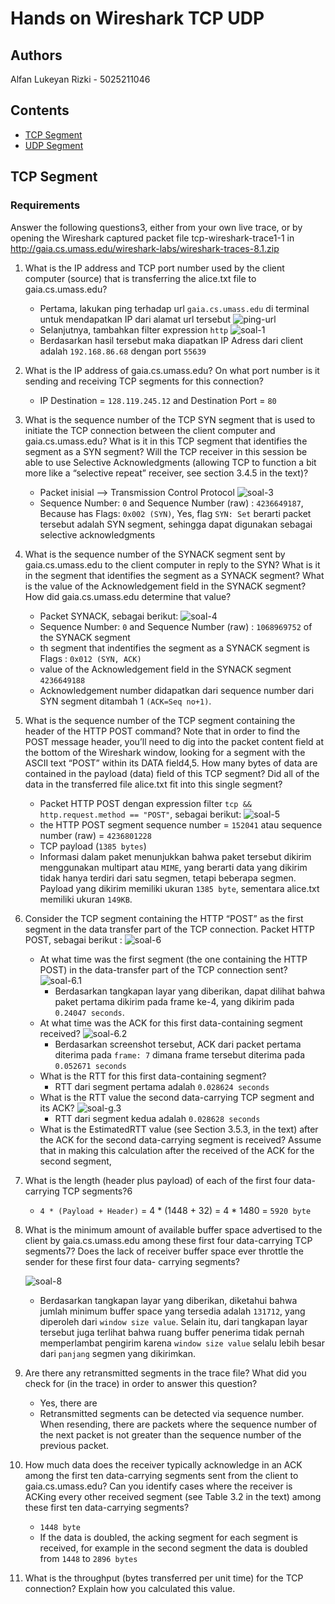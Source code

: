 # Hands on Wireshark TCP UDP

## Authors
Alfan Lukeyan Rizki - 5025211046

## Contents
- [TCP Segment](#tcp-segement)
- [UDP Segment](#tcp-segement)

## TCP Segment
### Requirements
Answer the following questions3, either from your own live trace, or by opening the Wireshark captured packet file tcp-wireshark-trace1-1 in http://gaia.cs.umass.edu/wireshark-labs/wireshark-traces-8.1.zip

1.  What is the IP address and TCP port number used by the client computer (source) that is transferring the alice.txt file to gaia.cs.umass.edu?
    - Pertama, lakukan ping terhadap url `gaia.cs.umass.edu` di terminal untuk mendapatkan IP dari alamat url tersebut
    ![ping-url](/img/Screenshot%202023-10-16%20at%2018.35.33.png)
    - Selanjutnya, tambahkan filter expression `http`
    ![soal-1](<img/Screenshot 2023-10-17 at 00.21.44.png>)
    - Berdasarkan hasil tersebut maka diapatkan IP Adress dari client adalah `192.168.86.68` dengan port `55639`

2.  What is the IP address of gaia.cs.umass.edu? On what port number is it sending and receiving TCP segments for this connection?
    - IP Destination = `128.119.245.12` and Destination Port = `80`

3. What is the sequence number of the TCP SYN segment that is used to initiate the TCP connection between the client computer and gaia.cs.umass.edu? What is it in this TCP segment that identifies the segment as a SYN segment? Will the TCP receiver in this session be able to use Selective Acknowledgments (allowing TCP to function a bit more like a “selective repeat” receiver, see section 3.4.5 in the text)?
    - Packet inisial --> Transmission Control Protocol
    ![soal-3](<img/Screenshot 2023-10-17 at 00.33.44.png>)
    - Sequence Number: `0` and Sequence Number (raw) : `4236649187`, Because has Flags: `0x002 (SYN)`, Yes, flag `SYN: Set` berarti packet tersebut adalah SYN segment, sehingga dapat digunakan sebagai selective acknowledgments

4.  What is the sequence number of the SYNACK segment sent by gaia.cs.umass.edu to the client computer in reply to the SYN? What is it in the segment that identifies the segment as a SYNACK segment? What is the value of the Acknowledgement field in the SYNACK segment? How did gaia.cs.umass.edu determine that value?
    - Packet SYNACK, sebagai berikut:
    ![soal-4](<img/Screenshot 2023-10-17 at 00.39.00.png>)
    - Sequence Number: `0` and Sequence Number (raw) : `1068969752` of the SYNACK segment
    - th segment that indentifies the segment as a SYNACK segment is Flags : `0x012 (SYN, ACK)`
    - value of the Acknowledgement field in the SYNACK segment `4236649188`
    - Acknowledgement number didapatkan dari sequence number dari SYN segment ditambah 1 `(ACK=Seq no+1)`.

5.  What is the sequence number of the TCP segment containing the header of the HTTP POST command? Note that in order to find the POST message header, you’ll need to dig into the packet content field at the bottom of the Wireshark window, looking for a segment with the ASCII text “POST” within its DATA field4,5. How many bytes of data are contained in the payload (data) field of this TCP segment? Did all of the data in the transferred file alice.txt fit into this single segment?
    - Packet HTTP POST dengan expression filter `tcp && http.request.method == "POST"`, sebagai berikut:
    ![soal-5](<img/Screenshot 2023-10-17 at 00.47.59.png>)
    - the HTTP POST segment sequence number = `152041` atau sequence number (raw) = `4236801228`
    - TCP payload (`1385 bytes`)
    - Informasi dalam paket menunjukkan bahwa paket tersebut dikirim menggunakan multipart atau `MIME`, yang berarti data yang dikirim tidak hanya terdiri dari satu segmen, tetapi beberapa segmen. Payload yang dikirim memiliki ukuran `1385 byte`, sementara alice.txt memiliki ukuran `149KB`.

6.  Consider the TCP segment containing the HTTP “POST” as the first segment in
the data transfer part of the TCP connection.
    Packet HTTP POST, sebagai berikut :
    ![soal-6](<img/Screenshot 2023-10-17 at 00.54.49.png>)
    - At what time was the first segment (the one containing the HTTP POST) in the data-transfer part of the TCP connection sent?
            ![soal-6.1](<img/Screenshot 2023-10-17 at 00.59.39.png>)
        -   Berdasarkan tangkapan layar yang diberikan, dapat dilihat bahwa paket pertama dikirim pada frame ke-4, yang dikirim pada `0.24047 seconds`.
    - At what time was the ACK for this first data-containing segment received?
            ![soal-6.2](<img/Screenshot 2023-10-17 at 01.00.28.png>)
        -   Berdasarkan screenshot tersebut, ACK dari packet pertama diterima pada `frame: 7` dimana frame tersebut diterima pada `0.052671 seconds`
    - What is the RTT for this first data-containing segment?
        -   RTT dari segment pertama adalah `0.028624 seconds`
    - What is the RTT value the second data-carrying TCP segment and its ACK?
            ![soal-g.3](<img/Screenshot 2023-10-17 at 01.01.26.png>)
        -   RTT dari segment kedua adalah `0.028628 seconds`
    - What is the EstimatedRTT value (see Section 3.5.3, in the text) after the
    ACK for the second data-carrying segment is received? Assume that in making this calculation after the received of the ACK for the second segment,

7.  What is the length (header plus payload) of each of the first four data-carrying TCP segments?6
    -   `4 * (Payload + Header)` = 4 * (1448 + 32) = 4 * 1480 = `5920 byte`

8.  What is the minimum amount of available buffer space advertised to the client by gaia.cs.umass.edu among these first four data-carrying TCP segments7? Does the lack of receiver buffer space ever throttle the sender for these first four data- carrying segments?

    ![soal-8](<img/Screenshot 2023-10-17 at 01.12.32.png>)
    - Berdasarkan tangkapan layar yang diberikan, diketahui bahwa jumlah minimum buffer space yang tersedia adalah `131712`, yang diperoleh dari `window size value`. Selain itu, dari tangkapan layar tersebut juga terlihat bahwa ruang buffer penerima tidak pernah memperlambat pengirim karena `window size value` selalu lebih besar dari `panjang` segmen yang dikirimkan.

9. Are there any retransmitted segments in the trace file? What did you check for (in the trace) in order to answer this question?
    - Yes, there are
    - Retransmitted segments can be detected via sequence number. When resending, there are packets where the sequence number of the next packet is not greater than the sequence number of the previous packet.

10. How much data does the receiver typically acknowledge in an ACK among the first ten data-carrying segments sent from the client to gaia.cs.umass.edu? Can you identify cases where the receiver is ACKing every other received segment (see Table 3.2 in the text) among these first ten data-carrying segments?
    - `1448 byte`
    - If the data is doubled, the acking segment for each segment is received, for example in the second segment the data is doubled from `1448` to `2896 bytes`

11. What is the throughput (bytes transferred per unit time) for the TCP connection? Explain how you calculated this value.